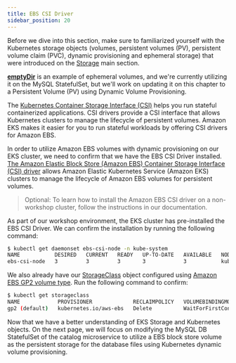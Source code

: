 ```yaml
---
title: EBS CSI Driver
sidebar_position: 20
---
```


Before we dive into this section, make sure to familiarized yourself with the Kubernetes storage objects (volumes, persistent volumes (PV), persistent volume claim (PVC), dynamic provisioning and ephemeral storage) that were introduced on the [Storage](../index.md) main section.

[**emptyDir**](https://kubernetes.io/docs/concepts/storage/volumes/#emptydir) is an example of ephemeral volumes, and we're currently utilizing it on the MySQL StatefulSet, but we'll work on updating it on this chapter to a Persistent Volume (PV) using Dynamic Volume Provisioning.

The [Kubernetes Container Storage Interface (CSI)](https://kubernetes-csi.github.io/docs/) helps you run stateful containerized applications. CSI drivers provide a CSI interface that allows Kubernetes clusters to manage the lifecycle of persistent volumes. Amazon EKS makes it easier for you to run stateful workloads by offering CSI drivers for Amazon EBS.

In order to utilize Amazon EBS volumes with dynamic provisioning on our EKS cluster, we need to confirm that we have the EBS CSI Driver installed. [The Amazon Elastic Block Store (Amazon EBS) Container Storage Interface (CSI) driver](https://github.com/kubernetes-sigs/aws-ebs-csi-driver) allows Amazon Elastic Kubernetes Service (Amazon EKS) clusters to manage the lifecycle of Amazon EBS volumes for persistent volumes.

> Optional: 
> To learn how to install the Amazon EBS CSI driver on a non-workshop cluster, follow the instructions in our documentation.

As part of our workshop environment, the EKS cluster has pre-installed the EBS CSI Driver. We can confirm the installation by running the following command:

```bash
$ kubectl get daemonset ebs-csi-node -n kube-system
NAME           DESIRED   CURRENT   READY   UP-TO-DATE   AVAILABLE   NODE SELECTOR            AGE
ebs-csi-node   3         3         3       3            3           kubernetes.io/os=linux   3d21h
```

We also already have our [StorageClass](https://kubernetes.io/docs/concepts/storage/storage-classes/) object configured using [Amazon EBS GP2 volume type](https://docs.aws.amazon.com/AWSEC2/latest/UserGuide/general-purpose.html#EBSVolumeTypes_gp2). Run the following command to confirm:

```bash
$ kubectl get storageclass
NAME            PROVISIONER             RECLAIMPOLICY   VOLUMEBINDINGMODE      ALLOWVOLUMEEXPANSION   AGE
gp2 (default)   kubernetes.io/aws-ebs   Delete          WaitForFirstConsumer   false                  3d22h
```

Now that we have a better understanding of EKS Storage and Kubernetes objects. On the next page, we will focus on modifying the MySQL DB StatefulSet of the catalog microservice to utilize a EBS block store volume as the persistent storage for the database files using Kubernetes dynamic volume provisioning. 
